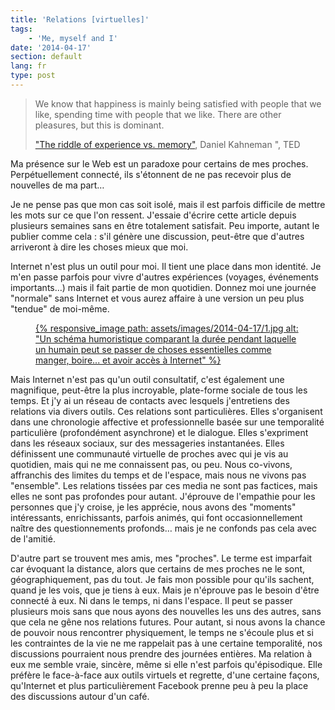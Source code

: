 ```yaml
---
title: 'Relations [virtuelles]'
tags:
    - 'Me, myself and I'
date: '2014-04-17'
section: default
lang: fr
type: post
---
```


> We know that happiness is mainly being satisfied with people that we like, spending time with people that we like. There are other pleasures, but this is dominant.  
>
> ["The riddle of experience vs. memory"](http://www.ted.com/talks/daniel_kahneman_the_riddle_of_experience_vs_memory "&quot;The riddle of experience vs. memory&quot;, Daniel Kahneman &quot;, TED"), Daniel Kahneman &quot;, TED

Ma présence sur le Web est un paradoxe pour certains de mes proches. Perpétuellement connecté, ils s'étonnent de ne pas recevoir plus de nouvelles de ma part…

<!-- more -->

Je ne pense pas que mon cas soit isolé, mais il est parfois difficile de mettre les mots sur ce que l'on ressent. J'essaie d'écrire cette article depuis plusieurs semaines sans en être totalement satisfait. Peu importe, autant le publier comme cela&nbsp;: s'il génère une discussion, peut-être que d'autres arriveront à dire les choses mieux que moi.

Internet n'est plus un outil pour moi. Il tient une place dans mon identité. Je m'en passe parfois pour vivre d'autres expériences (voyages, événements importants…) mais il fait partie de mon quotidien. Donnez moi une journée "normale" sans Internet et vous aurez affaire à une version un peu plus "tendue" de moi-même.

<figure>
<a href="http://kindofnormal.com/img/truth_facts/2014/03/07.jpg" title="Voir en plus grand">
      {% responsive_image path: assets/images/2014-04-17/1.jpg alt: "Un schéma humoristique comparant la durée pendant laquelle un humain peut se passer de choses essentielles comme manger, boire... et avoir accès à Internet" %}
  </a>
</figure>

Mais Internet n'est pas qu'un outil consultatif, c'est également une magnifique, peut-être la plus incroyable, plate-forme sociale de tous les temps. Et j'y ai un réseau de contacts avec lesquels j'entretiens des relations via divers outils. Ces relations sont particulières. Elles s'organisent dans une chronologie affective et professionnelle basée sur une temporalité particulière (profondément asynchrone) et le dialogue. Elles s'expriment dans les réseaux sociaux, sur des messageries instantanées. Elles définissent une communauté virtuelle de proches avec qui je vis au quotidien, mais qui ne me connaissent pas, ou peu. Nous co-vivons, affranchis des limites du temps et de l'espace, mais nous ne vivons pas "ensemble". Les relations tissées par ces media ne sont pas factices, mais elles ne sont pas profondes pour autant. J'éprouve de l'empathie pour les personnes que j'y croise, je les apprécie, nous avons des "moments" intéressants, enrichissants, parfois animés, qui font occasionnellement naître des questionnements profonds… mais je ne confonds pas cela avec de l'amitié.

D'autre part se trouvent mes amis, mes "proches". Le terme est imparfait car évoquant la distance, alors que certains de mes proches ne le sont, géographiquement, pas du tout. Je fais mon possible pour qu'ils sachent, quand je les vois, que je tiens à eux. Mais je n'éprouve pas le besoin d'être connecté à eux. Ni dans le temps, ni dans l'espace. Il peut se passer plusieurs mois sans que nous ayons des nouvelles les uns des autres, sans que cela ne gêne nos relations futures. Pour autant, si nous avons la chance de pouvoir nous rencontrer physiquement, le temps ne s'écoule plus et si les contraintes de la vie ne me rappelait pas à une certaine temporalité, nos discussions pourraient nous prendre des journées entières. Ma relation à eux me semble vraie, sincère, même si elle n'est parfois qu'épisodique. Elle préfère le face-à-face aux outils virtuels et regrette, d'une certaine façons, qu'Internet et plus particulièrement Facebook prenne peu à peu la place des discussions autour d'un café.
